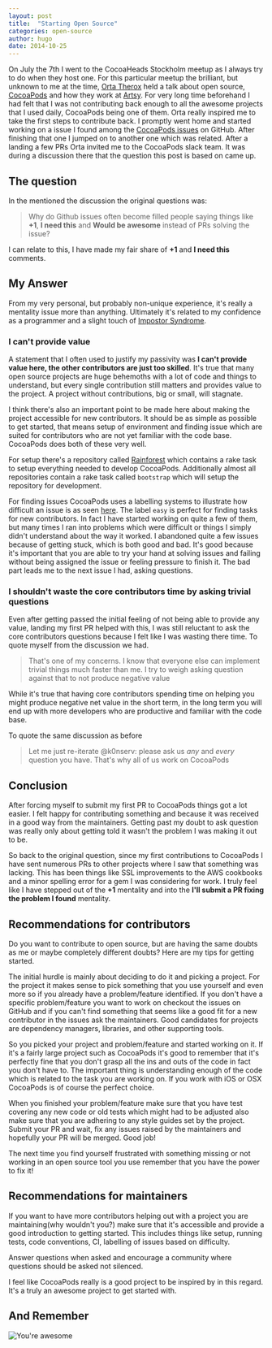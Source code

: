 ```yaml
---
layout: post
title:  "Starting Open Source"
categories: open-source
author: hugo
date: 2014-10-25 
---
```


On July the 7th I went to the CocoaHeads Stockholm meetup as I always try to do when they host one. For this particular meetup the brilliant, but unknown to me at the time, [Orta Therox](https://twitter.com/orta) held a talk about open source, [CocoaPods](http://cocoapods.org/) and how they work at [Artsy](https://artsy.net/). For very long time beforehand I had felt that I was not contributing back enough to all the awesome projects that I used daily, CocoaPods being one of them. Orta really inspired me to take the first steps to contribute back. I promptly went home and started working on a issue I found among the [CocoaPods issues](https://github.com/CocoaPods/CocoaPods/issues) on GitHub. After finishing that one I jumped on to another one which was related. After a landing a few PRs Orta invited me to the CocoaPods slack team. It was during a discussion there that the question this post is based on came up.

<!-- more -->

## The question

In the mentioned the discussion the original questions was:

> Why do Github issues often become filled people saying things like **+1**, 
**I need this** and **Would be awesome** instead of PRs solving the issue?

I can relate to this, I have made my fair share of **+1** and **I need this** comments.

## My Answer

From my very personal, but probably non-unique experience, it's really a mentality issue more than anything. Ultimately it's related to my confidence as a programmer and a slight touch of [Impostor Syndrome](https://en.wikipedia.org/wiki/Impostor_syndrome).

### I can't provide value

A statement that I often used to justify my passivity was **I can't provide value here, the other contributors are just too skilled**. It's true that many open source projects are huge behemoths with a lot of code and things to understand, but every single contribution still matters and provides value to the project. A project without contributions, big or small, will stagnate. 

I think there's also an important point to be made here about making the project accessible for new contributors. It should be as simple as possible to get started, that means setup of environment and finding issue which are suited for contributors who are not yet familiar with the code base. CocoaPods does both of these very well. 

For setup there's  a repository called [Rainforest](https://github.com/CocoaPods/Rainforest) which contains a rake task to setup everything needed to develop CocoaPods. Additionally almost all repositories contain a rake task called `bootstrap` which will setup the repository for development. 

For finding issues CocoaPods uses a labelling systems to illustrate how difficult an issue is as seen [here](https://github.com/CocoaPods/CocoaPods/labels). The label `easy` is perfect for finding tasks for new contributors. In fact I have started working on quite a few of them, but many times I ran into problems which were difficult or things I simply didn't understand about the way it worked. I abandoned quite a few issues because of getting stuck, which is both good and bad. It's good because it's important that you are able to try your hand at solving issues and failing without being assigned the issue or feeling pressure to finish it. The bad part leads me to the next issue I had, asking questions.

### I shouldn't waste the core contributors time by asking trivial questions

Even after getting passed the initial feeling of not being able to provide any value, landing my first PR helped with this, I was still reluctant to ask the core contributors questions because I felt like I was wasting there time. To quote myself from the discussion we had.

> That's one of my concerns. I know that everyone else can implement trivial things much faster than me. I try to weigh asking question against that to not produce negative value

While it's true that having core contributors spending time on helping you might produce negative net value in the short term, in the long term you will end up with more developers who are productive and familiar with the code base. 

To quote the same discussion as before

> Let me just re-iterate @k0nserv: please ask us _any_ and _every_ question you have. That's why all of us work on CocoaPods


## Conclusion

After forcing myself to submit my first PR to CocoaPods things got a lot easier. I felt happy for contributing something and because it was received in a good way from the maintainers. Getting past my doubt to ask question was really only about getting told it wasn't the problem I was making it out to be. 

So back to the original question, since my first contributions to CocoaPods I have sent numerous PRs to other projects where I saw that something was lacking. This has been things like SSL improvements to the AWS cookbooks and a minor spelling error for a gem I was considering for work. I truly feel like I have stepped out of the **+1** mentality and into the **I'll submit a PR fixing the problem I found** mentality.

## Recommendations for contributors

Do you want to contribute to open source, but are having the same doubts as me or maybe completely different doubts? Here are my tips for getting started.

The initial hurdle is mainly about deciding to do it and picking a project. For the project it makes sense to pick something that you use yourself and even more so if you already have a problem/feature identified. If you don't have a specific problem/feature you want to work on checkout the issues on GitHub and if you can't find something that seems like a good fit for a new contributor in the issues ask the maintainers. Good candidates for projects are dependency managers, libraries, and other supporting tools.

So you picked your project and problem/feature and started working on it. If it's a fairly large project such as CocoaPods it's good to remember that it's perfectly fine that you don't grasp all the ins and outs of the code in fact you don't have to. The important thing is understanding enough of the code which is related to the task you are working on. If you work with iOS or OSX CocoaPods is of course the perfect choice.

When you finished your problem/feature make sure that you have test covering any new code or old tests which might had to be adjusted also make sure that you are adhering to any style guides set by the project. Submit your PR and wait, fix any issues raised by the maintainers and hopefully your PR will be merged. Good job!

The next time you find yourself frustrated with something missing or not working in an open source tool you use remember that you have the power to fix it!

## Recommendations for maintainers

If you want to have more contributors helping out with a project you are maintaining(why wouldn't you?) make sure that it's accessible and provide a good introduction to getting started. This includes things like setup, running tests, code conventions, CI, labelling of issues based on difficulty. 

Answer questions when asked and encourage a community where questions should be asked not silenced.

I feel like CocoaPods really is a good project to be inspired by in this regard. It's a truly an awesome project to get started with.


## And Remember

![You're awesome](http://media.giphy.com/media/q9fohf0Erd50A/giphy.gif)
